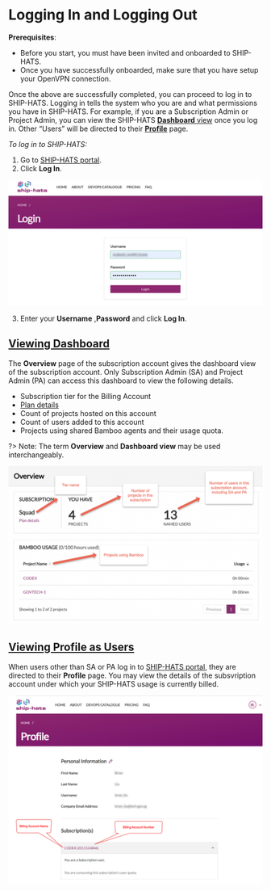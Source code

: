 # Logging In and Logging Out 

**Prerequisites**: 

- Before you start, you must have been invited and onboarded to SHIP-HATS. 
- Once you have successfully onboarded, make sure that you have setup your OpenVPN connection. 

Once the above are successfully completed, you can proceed to log in to SHIP-HATS. Logging in tells the system who you are and what permissions you have in SHIP-HATS. For example, if you are a Subscription Admin or Project Admin, you can view the SHIP-HATS [**Dashboard** view](#viewing-dashboard) once you log in. Other “Users” will be directed to their [**Profile**](#profile-of-other-users) page.

*To log in to SHIP-HATS:*

1. Go to [SHIP-HATS portal](https://www.ship.gov.sg/).
2. Click **Log In**.

<kbd>![log-in](images/log-in.png ':size=75%')</kbd>

3. Enter your **Username** ,**Password** and click **Log In**.

## [Viewing Dashboard](#viewing-dashboard)
The **Overview** page of the subscription account gives the dashboard view of the subscription account. Only Subscription Admin (SA) and Project Admin (PA) can access this dashboard to view the following details.

- Subscription tier for the Billing Account
- [Plan details](https://docs.developer.gov.sg/docs/ship-hats-documentation/#/portal-guide/account-management/account-management?id=viewing-plan-details)
- Count of projects hosted on this account
- Count of users added to this account
- Projects using shared Bamboo agents and their usage quota.

?> Note: The term **Overview** and **Dashboard view** may be used interchangeably.



<kbd>![overview](images/overview-3.png)</kbd>

## [Viewing Profile as Users](#viewing-profile-as-users)
When users other than SA or PA log in to [SHIP-HATS portal](https://www.ship.gov.sg/), they are directed to their **Profile** page. You may view the details of the subsvription account under which your SHIP-HATS usage is currently billed.

<kbd>![profile-of-other-users](images/profile-of-other-users.png ':size=75%')</kbd>

